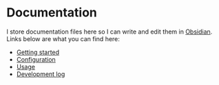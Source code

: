 # Documentation

I store documentation files here so I can write and edit them in [Obsidian](https://www.joshcanhelp.com/tag/obsidian/). Links below are what you can find here:

- [Getting started](getting-started.md)
- [Configuration](configuration.md)
- [Usage](usage.md)
- [Development log](devlog.md)